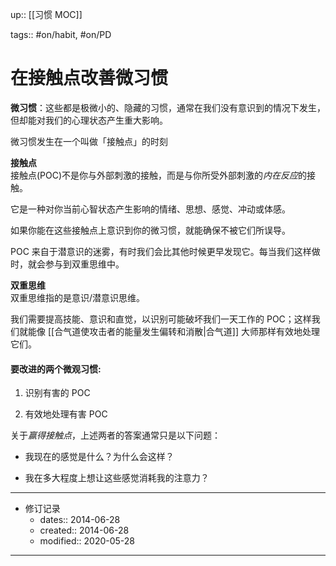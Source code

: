 up:: [[习惯 MOC]]

tags:: #on/habit, #on/PD

# 在接触点改善微习惯

**微习惯**：这些都是极微小的、隐藏的习惯，通常在我们没有意识到的情况下发生，但却能对我们的心理状态产生重大影响。  

微习惯发生在一个叫做「接触点」的时刻  

**接触点**  
接触点(POC)不是你与外部刺激的接触，而是与你所受外部刺激的*内在反应*的接触。  

它是一种对你当前心智状态产生影响的情绪、思想、感觉、冲动或体感。  

如果你能在这些接触点上意识到你的微习惯，就能确保不被它们所误导。  

POC 来自于潜意识的迷雾，有时我们会比其他时候更早发现它。每当我们这样做时，就会参与到双重思维中。  

**双重思维**  
双重思维指的是意识/潜意识思维。  

我们需要提高技能、意识和直觉，以识别可能破坏我们一天工作的 POC；这样我们就能像 [[合气道使攻击者的能量发生偏转和消散|合气道]] 大师那样有效地处理它们。

#### 要改进的两个微观习惯:

1.  识别有害的 POC
    
2.  有效地处理有害 POC  
      

关于*赢得接触点*，上述两者的答案通常只是以下问题：  

-   我现在的感觉是什么？为什么会这样？
    
-   我在多大程度上想让这些感觉消耗我的注意力？

---

- 修订记录
	- dates:: 2014-06-28
	- created:: 2014-06-28
	- modified:: 2020-05-28

---
